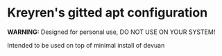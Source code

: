 # Kreyren's gitted apt configuration

**WARNING:** Designed for personal use, DO NOT USE ON YOUR SYSTEM!

Intended to be used on top of minimal install of devuan
